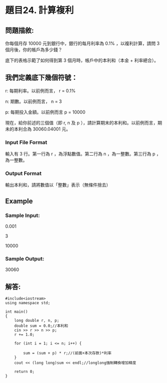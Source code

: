 # 題目24. 計算複利

## 問題描敘:

你每個月存 10000 元到銀行中，銀行的每月利率為 0.1% ，以複利計算，請問 3 個月後，你的帳戶為多少錢？  

底下的表格示範了如何得到第 3 個月時，帳戶中的本利和（本金 + 利率總合）。  




## 我們定義底下幾個符號：

r: 每期利率。以前例而言， r = 0.1%

n: 期數。以前例而言， n = 3

p: 每期投入金額。以前例而言 p = 10000

現在，給你前述的三個值（即 r, n 及 p ），請計算期末的本利和。以前例而言，期未的本利合為 30060.04001 元。

### Input File Format
輸入有 3 行。第一行為 r ，為浮點數值。第二行為 n ，為一整數。第三行為 p ，為一整數。

### Output Format
輸出本利和，請將數值以「整數」表示（無條件捨去）

## Example

### Sample Input:

0.001  

3  

10000  

### Sample Output:

30060  

## 解答:


```
#include<iostream>  
using namespace std;

int main()
{
    long double r, n, p;
    double sum = 0.0;//本利和
    cin >> r >> n >> p;
    r += 1.0;
    
    for (int i = 1; i <= n; i++) {

        sum = (sum + p) * r;//(前面+本次存款)*利率
    }
    cout << (long long)sum << endl;//longlong強制轉換增加精度

    return 0;
}
```

 

 

